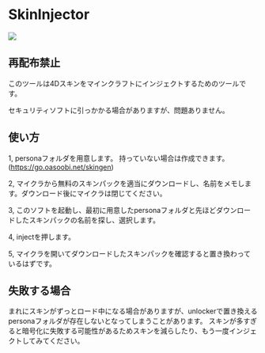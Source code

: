 # SkinInjector
<img src="https://img.shields.io/github/downloads/oasoobi/SkinInjector/total?style=for-the-badge">

## 再配布禁止

このツールは4Dスキンをマインクラフトにインジェクトするためのツールです。

セキュリティソフトに引っかかる場合がありますが、問題ありません。

## 使い方

1, personaフォルダを用意します。
   持っていない場合は作成できます。(https://go.oasoobi.net/skingen)

2, マイクラから無料のスキンパックを適当にダウンロードし、名前をメモします。ダウンロード後にマイクラは閉じてください。


3, このソフトを起動し、最初に用意したpersonaフォルダと先ほどダウンロードしたスキンパックの名前を探し、選択します。


4, injectを押します。


5, マイクラを開いてダウンロードしたスキンパックを確認すると置き換わっているはずです。


## 失敗する場合
まれにスキンがずっとロード中になる場合がありますが、unlockerで置き換えるpersonaフォルダが存在しないとなってしまうことがあります。
スキンが多すぎると暗号化に失敗する可能性があるためスキンを減らしたり、もう一度インジェクトしてみてください。
